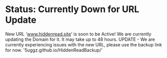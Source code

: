 # Status: Currently Down for URL Update
New URL 'www.hiddenread.site' is soon to be Active! We are currently updating the Domain for it. It may take up to 48 hours.
UPDATE - We are currently experiencing issues with the new URL, please use the backup link for now. '5uggz.github.io/HiddenReadBackup/'
